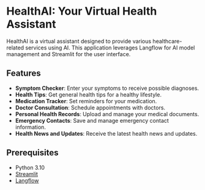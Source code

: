 # HealthAI: Your Virtual Health Assistant

HealthAI is a virtual assistant designed to provide various healthcare-related services using AI. This application leverages Langflow for AI model management and Streamlit for the user interface.

## Features

- **Symptom Checker**: Enter your symptoms to receive possible diagnoses.
- **Health Tips**: Get general health tips for a healthy lifestyle.
- **Medication Tracker**: Set reminders for your medication.
- **Doctor Consultation**: Schedule appointments with doctors.
- **Personal Health Records**: Upload and manage your medical documents.
- **Emergency Contacts**: Save and manage emergency contact information.
- **Health News and Updates**: Receive the latest health news and updates.

## Prerequisites

- Python 3.10
- [Streamlit](https://streamlit.io/)
- [Langflow](https://github.com/langflow/langflow)


